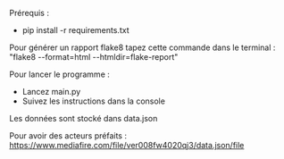 Prérequis :
- pip install -r requirements.txt

Pour générer un rapport flake8 tapez cette commande dans le terminal :
"flake8 --format=html --htmldir=flake-report"

Pour lancer le programme :
- Lancez main.py
- Suivez les instructions dans la console

Les données sont stocké dans data.json

Pour avoir des acteurs préfaits : https://www.mediafire.com/file/ver008fw4020qj3/data.json/file